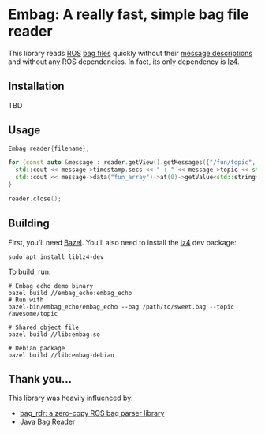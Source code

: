 # Embag: A really fast, simple bag file reader
This library reads [ROS](https://wiki.ros.org) [bag files](http://wiki.ros.org/Bags/Format/2.0) quickly without their [message descriptions](http://wiki.ros.org/msg) and without any ROS dependencies.  In fact, its only dependency is [lz4](https://github.com/lz4/lz4).

## Installation
TBD

## Usage
```c++
Embag reader{filename};

for (const auto &message : reader.getView().getMessages({"/fun/topic", "/another/topic"})) {
  std::cout << message->timestamp.secs << " : " << message->topic << std::endl;
  std::cout << message->data("fun_array")->at(0)->getValue<std::string>("fun_field") << std::endl;
}

reader.close();
```

## Building
First, you'll need [Bazel](https://docs.bazel.build/versions/master/install-ubuntu.html#step-1-add-bazel-distribution-uri-as-a-package-source).   You'll also need to install the [lz4](https://github.com/lz4/lz4) dev package:

    sudo apt install liblz4-dev

To build, run:

    # Embag echo demo binary
    bazel build //embag_echo:embag_echo
    # Run with
    bazel-bin/embag_echo/embag_echo --bag /path/to/sweet.bag --topic /awesome/topic

    # Shared object file
    bazel build //lib:embag.so

    # Debian package
    bazel build //lib:embag-debian

## Thank you...
This library was heavily influenced by:
- [bag_rdr: a zero-copy ROS bag parser library](https://github.com/starship-technologies/bag_rdr)
- [Java Bag Reader](https://github.com/swri-robotics/bag-reader-java)
